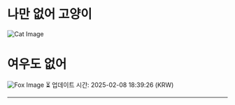 
# 나만 없어 고양이

![Cat Image](https://cdn2.thecatapi.com/images/MTY3MDk1MQ.jpg)

# 여우도 없어
![Fox Image](https://randomfox.ca/images/96.jpg)
⏳ 업데이트 시간: 2025-02-08 18:39:26 (KRW)

---
